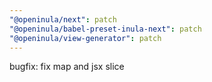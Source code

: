 ```yaml
---
"@openinula/next": patch
"@openinula/babel-preset-inula-next": patch
"@openinula/view-generator": patch
---
```


bugfix: fix map and jsx slice

